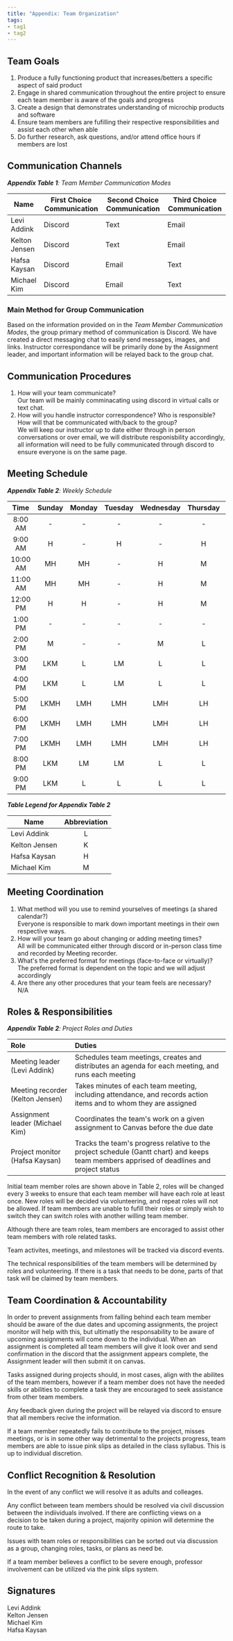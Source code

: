 ```yaml
---
title: "Appendix: Team Organization"
tags:
- tag1
- tag2
---
```


## Team Goals

1. Produce a fully functioning product that increases/betters a specific aspect of said product
1. Engage in shared communication throughout the entire project to ensure each team member is aware of the goals and progress
1. Create a design that demonstrates understanding of microchip products and software
1. Ensure team members are fufilling their respective responsibilities and assist each other when able 
1. Do further research, ask questions, and/or attend office hours if members are lost 

## Communication Channels

_**Appendix Table 1**: Team Member Communication Modes_

|Name                 | First Choice Communication | Second Choice Communication | Third Choice Communication |
|---------------------|----------------------------|-----------------------------|----------------------------|
|Levi Addink |  Discord | Text | Email |
|Kelton Jensen |  Discord | Text | Email |
|Hafsa Kaysan |  Discord | Email | Text |
|Michael Kim |  Discord | Email | Text |

### Main Method for Group Communication

Based on the information provided on in the _Team Member Communication Modes_, the group primary method of communication is Discord. We have created a direct messaging chat to easily send messages, images, and links. Instructor correspondance will be primarily done by the Assignment leader, and important information will be relayed back to the group chat.
 
## Communication Procedures

1. How will your team communicate?<br>
   Our team will be mainly comminacating using discord in virtual calls or text chat.
2. How will you handle instructor correspondence? Who is responsible? How will that be communicated with/back to the group?<br>
   We will keep our instructor up to date either through in person conversations or over email, we will distribute responisbility
   accordingly, all information will need to be fully communicated through discord to ensure everyone is on the same page.

## Meeting Schedule

_**Appendix Table 2**: Weekly Schedule_

| Time | Sunday | Monday | Tuesday | Wednesday | Thursday | Friday | Saturday |
| :------: | :----: | :----: | :----: | :----: | :----: | :----: | :-----: |
| 8:00 AM | - | - | - | - | - | L | LK |
| 9:00 AM | H | - | H | - | H | LH | LKH |
| 10:00 AM | MH | MH | - | H | M | LH | LKH |
| 11:00 AM | MH | MH | - | H | M | LH | LKH |
| 12:00 PM | H | H | - | H | M | LH | LKH |
| 1:00 PM | - | - | - | - | - | L | LKM |
| 2:00 PM | M | - | - | M | L | L | LKM |
| 3:00 PM | LKM | L | LM | L | L | LK | LKM |
| 4:00 PM | LKM | L | LM | L | L | LK | LKM |
| 5:00 PM | LKMH | LMH | LMH | LMH | LH | LKMH | LMH |
| 6:00 PM | LKMH | LMH | LMH | LMH | LH | LKMH | LMH |
| 7:00 PM | LKMH | LMH | LMH | LMH | LH | LKMH | LMH |
| 8:00 PM | LKM | LM | LM | L | L | LKM | LM |
| 9:00 PM | LKM | L | L | L | L | LKM | LM |

_**Table Legend for Appendix Table 2**_

| Name | Abbreviation |
| ----- | :------: |
| Levi Addink | L |
| Kelton Jensen | K |
| Hafsa Kaysan | H |
| Michael Kim | M |


## Meeting Coordination

1. What method will you use to remind yourselves of meetings (a shared calendar?)<br>
   Everyone is responsible to mark down important meetings in their own respective ways.
1. How will your team go about changing or adding meeting times?<br>
   All will be communicated either through discord or in-person class time and recorded by Meeting recorder.
1. What's the preferred format for meetings (face-to-face or virtually)?<br>
   The preferred format is dependent on the topic and we will adjust accordingly
1. Are there any other procedures that your team feels are necessary?<br>
   N/A

## Roles & Responsibilities

_**Appendix Table 2**: Project Roles and Duties_

| **Role**          | **Duties**                                                                                                                                |
| :---------------- | :---------------------------------------------------------------------------------------------------------------------------------------- |
| Meeting leader (Levi Addink)    | Schedules team meetings, creates and distributes an agenda for each meeting, and runs each meeting                                        |
| Meeting recorder (Kelton Jensen)  | Takes minutes of each team meeting, including attendance, and records action items and to whom they are assigned                          |
| Assignment leader (Michael Kim) | Coordinates the team's work on a given assignment to Canvas before the due date                                                           |
| Project monitor (Hafsa Kaysan)   | Tracks the team's progress relative to the project schedule (Gantt chart) and keeps team members apprised of deadlines and project status |

Initial team member roles are shown above in Table 2, roles will be changed every 3 weeks to ensure that each team member will have each role at least once.
New roles will be decided via volunteering, and repeat roles will not be allowed. If team members are unable to fufill their roles or simply wish to switch they can switch roles with another willing team member.

Although there are team roles, team members are encoraged to assist other team members with role related tasks.

Team activites, meetings, and milestones will be tracked via discord events.

The technical responsibilities of the team members will be determined by roles and volunteering. If there is a task that needs to be done, parts of that task will be claimed by team members.

## Team Coordination & Accountability
In order to prevent assignments from falling behind each team member should be aware of the due dates and upcoming assignments, the project monitor will help with this, but ultimatly the responsability to be aware of upcoming assignments will come down to the individual. When an assignment is completed all team members will give it look over and send confirmation in the discord that the assignment appears complete, the Assignment leader will then submit it on canvas.

Tasks assigned during projects should, in most cases, align with the abilites of the team members, however if a team member does not have the needed skills or abilities to complete a task they are encouraged to seek assistance from other team members.

Any feedback given during the project will be relayed via discord to ensure that all members recive the information.

If a team member repeatedly fails to contribute to the project, misses meetings, or is in some other way detrimental to the projects progress, team members are able to issue pink slips as detailed in the class syllabus. This is up to individual discretion.

## Conflict Recognition & Resolution

In the event of any conflict we will resolve it as adults and colleages.

Any conflict between team members should be resolved via civil discussion between the indiividuals involved. If there are conflicting views on a decision to be taken during a project, majority opinion will determine the route to take.

Issues with team roles or responsibilities can be sorted out via discussion as a group, changing roles, tasks, or plans as need be.  

If a team member believes a conflict to be severe enough, professor involvement can be utilized via the pink slips system.


## Signatures

Levi Addink<br>
Kelton Jensen<br>
Michael Kim<br>
Hafsa Kaysan<br>

